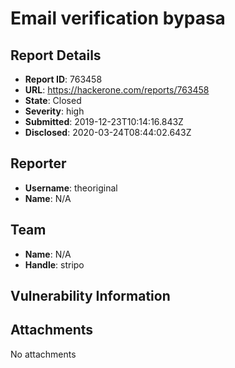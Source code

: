 # Email verification bypasa

## Report Details
- **Report ID**: 763458
- **URL**: https://hackerone.com/reports/763458
- **State**: Closed
- **Severity**: high
- **Submitted**: 2019-12-23T10:14:16.843Z
- **Disclosed**: 2020-03-24T08:44:02.643Z

## Reporter
- **Username**: theoriginal
- **Name**: N/A

## Team
- **Name**: N/A
- **Handle**: stripo

## Vulnerability Information


## Attachments
No attachments
